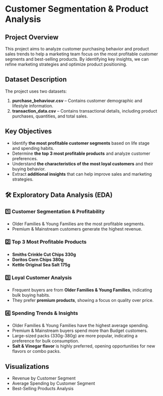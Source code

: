 # Customer Segmentation & Product Analysis

##  Project Overview
This project aims to analyze customer purchasing behavior and product sales trends to help a marketing team focus on the most profitable customer segments and best-selling products. By identifying key insights, we can refine marketing strategies and optimize product positioning.

##  Dataset Description
The project uses two datasets:  
1. **purchase_behaviour.csv** – Contains customer demographic and lifestyle information.  
2. **transaction_data.csv** – Contains transactional details, including product purchases, quantities, and total sales.  

##  Key Objectives
- Identify **the most profitable customer segments** based on life stage and spending habits.  
- Determine **the top 3 most profitable products** and analyze customer preferences.  
- Understand **the characteristics of the most loyal customers** and their buying behavior.  
- Extract **additional insights** that can help improve sales and marketing strategies.  

## 🛠 Exploratory Data Analysis (EDA)
### 1️⃣ **Customer Segmentation & Profitability**
- Older Families & Young Families are the most profitable segments.  
- Premium & Mainstream customers generate the highest revenue.  

### 2️⃣ **Top 3 Most Profitable Products**
- **Smiths Crinkle Cut Chips 330g**  
- **Doritos Corn Chips 380g**  
- **Kettle Original Sea Salt 175g**  

### 3️⃣ **Loyal Customer Analysis**
- Frequent buyers are from **Older Families & Young Families**, indicating bulk buying habits.  
- They prefer **premium products**, showing a focus on quality over price.  

### 4️⃣ **Spending Trends & Insights**
- Older Families & Young Families have the highest average spending.  
- Premium & Mainstream buyers spend more than Budget customers.  
- Large-sized packs (330g-380g) are more popular, indicating a preference for bulk consumption.  
- **Salt & Vinegar flavor** is highly preferred, opening opportunities for new flavors or combo packs.  

##  Visualizations
- Revenue by Customer Segment  
- Average Spending by Customer Segment  
- Best-Selling Products Analysis  
